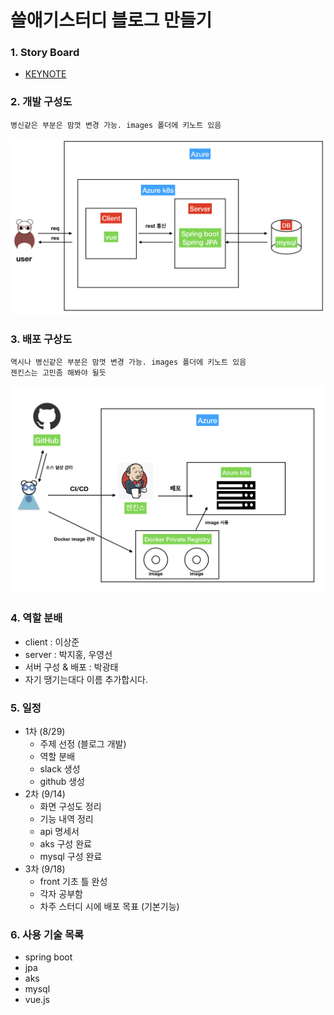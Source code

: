 # 쓸애기스터디 블로그 만들기

### 1. Story Board

- [KEYNOTE](./ztc/images/makeBlog.pdf)

### 2. 개발 구성도
```
병신같은 부분은 맘껏 변경 가능. images 폴더에 키노트 있음
```
![Alt text](./ztc/images/devBlueprint.png)

### 3. 배포 구상도
```
역시나 병신같은 부분은 맘껏 변경 가능. images 폴더에 키노트 있음
젠킨스는 고민좀 해봐야 될듯
```
![Alt text](./ztc/images/cicd_blueprint.png)

### 4. 역할 분배
- client : 이상준
- server : 박지홍, 우영선
- 서버 구성 & 배포 : 박광태
- 자기 땡기는대다 이름 추가합시다.

### 5. 일정
- 1차 (8/29)
    - 주제 선정 (블로그 개발)
    - 역할 분배
    - slack 생성
    - github 생성
- 2차 (9/14)  
    - 화면 구성도 정리
    - 기능 내역 정리
    - api 명세서
    - aks 구성 완료
    - mysql 구성 완료
- 3차 (9/18)
    - front 기초 틀 완성
    - 각자 공부함
    - 차주 스터디 시에 배포 목표 (기본기능)

### 6. 사용 기술 목록
- spring boot
- jpa
- aks
- mysql
- vue.js
